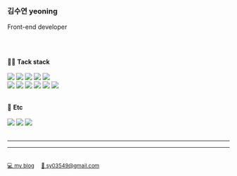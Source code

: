 ### 김수연 yeoning
Front-end developer

<br/>
<br/>

👷‍♂️ **Tack stack**  
<br/>
<img src="https://img.shields.io/badge/Javascript-F7DF1E?style=flat-square&logo=Javascript&logoColor=white"/>
<img src="https://img.shields.io/badge/React-61DAFB?style=flat-square&logo=React&logoColor=white"/>
<img src="https://img.shields.io/badge/TypeScript-3178C6?style=flat-square&logo=TypeScript&logoColor=white"/>
<img src="https://img.shields.io/badge/Next.js-000000?style=flat-square&logo=Next.js&logoColor=white"/>
<img src="https://img.shields.io/badge/SCSS-CC6699?style=flat-square&logo=Sass&logoColor=white"/> <br/>
<img src="https://img.shields.io/badge/styled components-DB7093?style=flat-square&logo=styledComponents&logoColor=white"/>
<img src="https://img.shields.io/badge/HTML5-E34F26?style=flat-square&logo=HTML5&logoColor=white"/>
<img src="https://img.shields.io/badge/CSS3-1572B6?style=flat-square&logo=CSS3&logoColor=white"/>
<img src="https://img.shields.io/badge/jQuery-0769AD?style=flat-square&logo=jQuery&logoColor=white"/>
<img src="https://img.shields.io/badge/Node.js-339933?style=flat-square&logo=Node.js&logoColor=white"/>
<img src="https://img.shields.io/badge/Webpack-8DD6F9?style=flat-square&logo=Webpack&logoColor=white"/>
<br/>
<br/>  

🎸 **Etc**  
<br/>
<img src="https://img.shields.io/badge/Bitbucket-0052CC?style=flat-square&logo=Bitbucket&logoColor=white"/>
<img src="https://img.shields.io/badge/Jira-0052CC?style=flat-square&logo=Jira&logoColor=white"/>
<img src="https://img.shields.io/badge/GitHub-181717?style=flat-square&logo=GitHub&logoColor=white"/>
<br/>
<br/>

<hr style="height: 1px;"><hr/>

<br/>
<a href="https://yeonlog.vercel.app/" target="_blank" style="font-size: 12px;">💻 my blog</a> &nbsp;&nbsp;
<a href="mailto:sy03549@gmail.com" style="font-size: 12px;">📧 sy03549@gmail.com</a>


